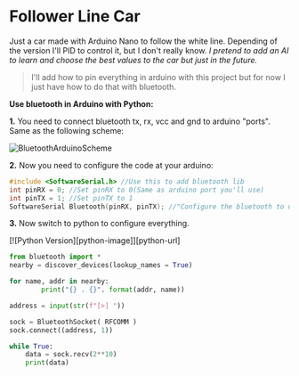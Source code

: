 # Follower Line Car

Just a car made with Arduino Nano to follow the white line. Depending of the version I'll PID to control it, but I don't really know.
*I pretend to add an AI to learn and choose the best values to the car but just in the future.*

>  I'll add how to pin everything in arduino with this project but for now I just have how to do that with bluetooth.

**Use bluetooth in Arduino with Python:**


**1.**  You need to connect bluetooth tx, rx, vcc and gnd to arduino "ports". Same as the following scheme:

![BluetoothArduinoScheme](http://arduinolearning.com/wp-content/uploads/2016/05/arduino-and-hc05_bb.png)

**2.**  Now you need to configure the code at your arduino:

```c++
#include <SoftwareSerial.h> //Use this to add bluetooth lib
int pinRX = 0; //Set pinRX to 0(Same as arduino port you'll use)
int pinTX = 1; //Set pinTX to 1
SoftwareSerial Bluetooth(pinRX, pinTX); //"Configure the bluetooth to use pins 0 and 1"
```

**3.** Now switch to python to configure everything.

[![Python Version][python-image]][python-url]

```python
from bluetooth import *
nearby = discover_devices(lookup_names = True)

for name, addr in nearby:
		print("{} . {}". format(addr, name))

address = input(str(f"[>] "))

sock = BluetoothSocket( RFCOMM )
sock.connect((address, 1))

while True:
    data = sock.recv(2**10)
    print(data)

```
